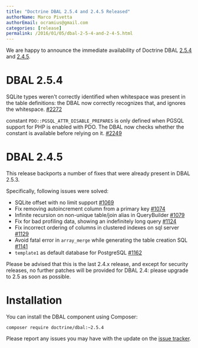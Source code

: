 ```yaml
---
title: "Doctrine DBAL 2.5.4 and 2.4.5 Released"
authorName: Marco Pivetta
authorEmail: ocramius@gmail.com
categories: [release]
permalink: /2016/01/05/dbal-2-5-4-and-2-4-5.html
---
```

We are happy to announce the immediate availability of Doctrine DBAL
[2.5.4](https://github.com/doctrine/dbal/releases/tag/v2.5.4) and
[2.4.5](https://github.com/doctrine/dbal/releases/tag/v2.4.5).

DBAL 2.5.4
==========

SQLite types weren't correctly identified when whitespace was present in
the table definitions: the DBAL now correctly recognizes that, and
ignores the whitespace.
[\#2272](https://github.com/doctrine/dbal/issues/2272)

constant `PDO::PGSQL_ATTR_DISABLE_PREPARES` is only defined when PGSQL
support for PHP is enabled with PDO. The DBAL now checks whether the
constant is available before relying on it.
[\#2249](https://github.com/doctrine/dbal/issues/2249)

DBAL 2.4.5
==========

This release backports a number of fixes that were already present in
DBAL 2.5.3.

Specifically, following issues were solved:

-   SQLite offset with no limit support
    [\#1069](https://github.com/doctrine/dbal/issues/1069)
-   Fix removing autoincrement column from a primary key
    [\#1074](https://github.com/doctrine/dbal/issues/1074)
-   Infinite recursion on non-unique table/join alias in QueryBuilder
    [\#1079](https://github.com/doctrine/dbal/issues/1079)
-   Fix for bad profiling data, showing an indefinitely long query
    [\#1124](https://github.com/doctrine/dbal/issues/1124)
-   Fix incorrect ordering of columns in clustered indexes on sql server
    [\#1129](https://github.com/doctrine/dbal/issues/1129)
-   Avoid fatal error in `array_merge` while generating the table
    creation SQL [\#1141](https://github.com/doctrine/dbal/issues/1141)
-   `template1` as default database for PostgreSQL
    [\#1162](https://github.com/doctrine/dbal/issues/1162)

Please be advised that this is the last 2.4.x release, and except for
security releases, no further patches will be provided for DBAL 2.4:
please upgrade to 2.5 as soon as possible.

Installation
============

You can install the DBAL component using Composer:

~~~~ {.sourceCode .shell}
composer require doctrine/dbal:~2.5.4
~~~~

Please report any issues you may have with the update on the [issue
tracker](https://github.com/doctrine/dbal/issues).

